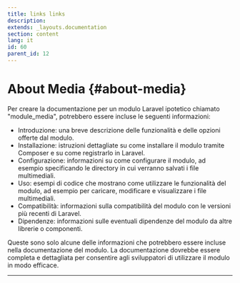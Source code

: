 ```yaml
---
title: links links
description: 
extends: _layouts.documentation
section: content
lang: it
id: 60
parent_id: 12
---
```


# About Media {#about-media}

Per creare la documentazione per un modulo Laravel ipotetico chiamato "module_media", potrebbero essere incluse le seguenti informazioni:

- Introduzione: una breve descrizione delle funzionalità e delle opzioni offerte dal modulo.
- Installazione: istruzioni dettagliate su come installare il modulo tramite Composer e su come registrarlo in Laravel.
- Configurazione: informazioni su come configurare il modulo, ad esempio specificando le directory in cui verranno salvati i file multimediali.
- Uso: esempi di codice che mostrano come utilizzare le funzionalità del modulo, ad esempio per caricare, modificare e visualizzare i file multimediali.
- Compatibilità: informazioni sulla compatibilità del modulo con le versioni più recenti di Laravel.
- Dipendenze: informazioni sulle eventuali dipendenze del modulo da altre librerie o componenti.

Queste sono solo alcune delle informazioni che potrebbero essere incluse nella documentazione del modulo. La documentazione dovrebbe essere completa e dettagliata per consentire agli sviluppatori di utilizzare il modulo in modo efficace.


-------------
